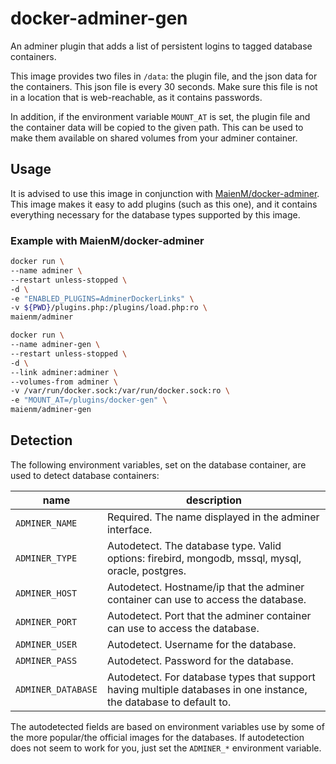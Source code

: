 # docker-adminer-gen

An adminer plugin that adds a list of persistent logins to tagged database containers.

This image provides two files in `/data`: the plugin file, and the json data for the containers. This json file is every 30 seconds. Make sure this file is not in a location that is web-reachable, as it contains passwords.

In addition, if the environment variable `MOUNT_AT` is set, the plugin file and the container data will be copied to the given path. This can be used to make them available on shared volumes from your adminer container.

## Usage

It is advised to use this image in conjunction with [MaienM/docker-adminer](https://github.com/MaienM/docker-adminer).  This image makes it easy to add plugins (such as this one), and it contains everything necessary for the database types supported by this image.

### Example with MaienM/docker-adminer

```bash
docker run \
--name adminer \
--restart unless-stopped \
-d \
-e "ENABLED_PLUGINS=AdminerDockerLinks" \
-v ${PWD}/plugins.php:/plugins/load.php:ro \
maienm/adminer

docker run \
--name adminer-gen \
--restart unless-stopped \
-d \
--link adminer:adminer \
--volumes-from adminer \
-v /var/run/docker.sock:/var/run/docker.sock:ro \
-e "MOUNT_AT=/plugins/docker-gen" \
maienm/adminer-gen
```

## Detection

The following environment variables, set on the database container, are used to detect database containers:

name               | description
---                | ---
`ADMINER_NAME`     | Required. The name displayed in the adminer interface.
`ADMINER_TYPE`     | Autodetect. The database type. Valid options: firebird, mongodb, mssql, mysql, oracle, postgres.
`ADMINER_HOST`     | Autodetect. Hostname/ip that the adminer container can use to access the database.
`ADMINER_PORT`     | Autodetect. Port that the adminer container can use to access the database.
`ADMINER_USER`     | Autodetect. Username for the database.
`ADMINER_PASS`     | Autodetect. Password for the database.
`ADMINER_DATABASE` | Autodetect. For database types that support having multiple databases in one instance, the database to default to.

The autodetected fields are based on environment variables use by some of the more popular/the official images for the databases. If autodetection does not seem to work for you, just set the `ADMINER_*` environment variable.
